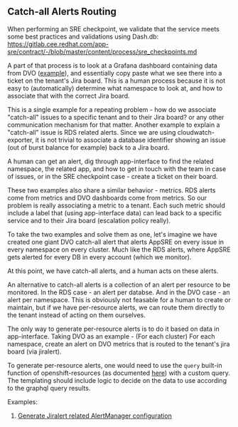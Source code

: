 ## Catch-all Alerts Routing

When performing an SRE checkpoint, we validate that the service meets some best practices and validations using Dash.db: https://gitlab.cee.redhat.com/app-sre/contract/-/blob/master/content/process/sre_checkpoints.md

A part of that process is to look at a Grafana dashboard containing data from DVO ([example](https://grafana.app-sre.devshift.net/d/dashdotdb/dash-db?orgId=1&var-datasource=dashdotdb-rds&var-cluster=appsres03ue1&var-namespace=app-interface-stage)), and essentially copy paste what we see there into a ticket on the tenant's Jira board. This is a human process because it is not easy to (automatically) determine what namespace to look at, and how to associate that with the correct Jira board.

This is a single example for a repeating problem - how do we associate "catch-all" issues to a specific tenant and to their Jira board? or any other communication mechanism for that matter. Another example to explain a "catch-all" issue is RDS related alerts. Since we are using cloudwatch-exporter, it is not trivial to associate a database identifier showing an issue (out of burst balance for example) back to a Jira board.

A human can get an alert, dig through app-interface to find the related namespace, the related app, and how to get in touch with the team in case of issues, or in the SRE checkpoint case - create a ticket on their board.

These two examples also share a similar behavior - metrics. RDS alerts come from metrics and DVO dashboards come from metrics. So our problem is really associating a metric to a tenant. Each such metric should include a label that (using app-interface data) can lead back to a specific service and to their Jira board (escalation policy really).

To take the two examples and solve them as one, let's imagine we have created one giant DVO catch-all alert that alerts AppSRE on every issue in every namespace on every cluster. Much like the RDS alerts, where AppSRE gets alerted for every DB in every account (which we monitor).

At this point, we have catch-all alerts, and a human acts on these alerts.


An alternative to catch-all alerts is a collection of an alert per resource to be monitored. In the RDS case - an alert per databse. And in the DVO case - an alert per namespace. This is obviously not feasable for a human to create or maintain, but if we have per-resource alerts, we can route them directly to the tenant instead of acting on them ourselves.

The only way to generate per-resource alerts is to do it based on data in app-interface. Taking DVO as an example - (For each cluster) For each namespace, create an alert on DVO metrics that is routed to the tenant's jira board (via jiralert).


To generate per-resource alerts, one would need to use the `query` built-in function of openshift-resources (as documented [here](/README.md#manage-openshift-resources-via-app-interface-openshiftnamespace-1yml)) with a custom query. The templating should include logic to decide on the data to use according to the graphql query results.

Examples:
1. [Generate Jiralert related AlertManager configuration](https://gitlab.cee.redhat.com/service/app-interface/-/merge_requests/36052/diffs?commit_id=40070af0e0ac02b2b9067ce4aa123e55daa7943d)
